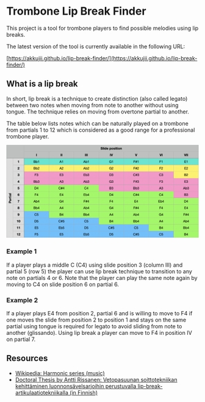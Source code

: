 # Trombone Lip Break Finder

This project is a tool for trombone players to find possible melodies using lip breaks.

The latest version of the tool is currently available in the following URL:

[https://akkujii.github.io/lip-break-finder/](https://akkujii.github.io/lip-break-finder/)

## What is a lip break

In short, lip break is a technique to create distinction (also called legato) between two notes when moving from note to another without using tongue. The technique relies on moving from overtone partial to another.

The table below lists notes which can be naturally played on a trombone from partials 1 to 12 which is considered as a good range for a professional trombone player.

![Trombone notes for different partials and slide positions](partialsandslidepositions.png "A table showing trombone notes for different partials and slide positions")

### Example 1

If a player plays a middle C (C4) using slide position 3 (column III) and partial 5 (row 5) the player can use lip break technique to transition to any note on partials 4 or 6. Note that the player can play the same note again by moving to C4 on slide position 6 on partial 6.

### Example 2

If a player plays E4 from position 2, partial 6 and is willing to move to F4 if one moves the slide from position 2 to position 1 and stays on the same partial using tongue is required for legato to avoid sliding from note to another (glissando). Using lip break a player can move to F4 in position IV on partial 7.

## Resources

- [Wikipedia: Harmonic series (music)](https://en.wikipedia.org/wiki/Harmonic_series_(music))
- [Doctoral Thesis by Antti Rissanen: Vetopasuunan soittotekniikan kehittäminen luonnonsävelsarjoihin perustuvalla lip-break-artikulaatiotekniikalla (in Finnish)](https://taju.uniarts.fi/handle/10024/6636)
